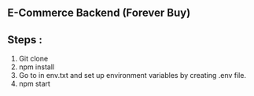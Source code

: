 ## E-Commerce Backend (Forever Buy)

## Steps : 
 
 1. Git clone 
 2. npm install
 3. Go to in env.txt and set up environment variables by creating .env file.
 4. npm start  